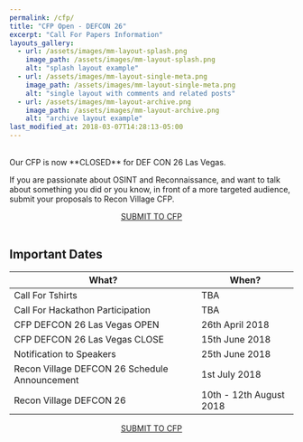 ```yaml
---
permalink: /cfp/
title: "CFP Open - DEFCON 26"
excerpt: "Call For Papers Information"
layouts_gallery:
  - url: /assets/images/mm-layout-splash.png
    image_path: /assets/images/mm-layout-splash.png
    alt: "splash layout example"
  - url: /assets/images/mm-layout-single-meta.png
    image_path: /assets/images/mm-layout-single-meta.png
    alt: "single layout with comments and related posts"
  - url: /assets/images/mm-layout-archive.png
    image_path: /assets/images/mm-layout-archive.png
    alt: "archive layout example"
last_modified_at: 2018-03-07T14:28:13-05:00
---
```

<br>
Our CFP is now **CLOSED** for DEF CON 26 Las Vegas. 

If you are passionate about OSINT and Reconnaissance, and want to talk about something you did or you know, in front of a more targeted audience, submit your proposals to Recon Village CFP. 

<center><div markdown="0"><a href="https://docs.google.com/forms/d/e/1FAIpQLSeSwGh2fs-53nlHE7A6Sv1eeYRLXyFd7vW4ZS6LIiOj5t4-OA/viewform?usp=sf_link" class="btn btn--success" size="10 ">SUBMIT TO CFP</a></div></center>
<br>

## Important Dates

| What?                                        | When?	                                           |
| ------------------------------------------- | ----------------------------------------------------- |
| Call For Tshirts | TBA |
| Call For Hackathon Participation | TBA |
| CFP DEFCON 26 Las Vegas OPEN | 26th April 2018 |
| CFP DEFCON 26 Las Vegas CLOSE| 15th June 2018 |
| Notification to Speakers | 25th June 2018|
| Recon Village DEFCON 26 Schedule Announcement | 1st July 2018|
| Recon Village DEFCON 26 | 10th - 12th August 2018 |

<center><div markdown="0"><a href="https://docs.google.com/forms/d/e/1FAIpQLSeSwGh2fs-53nlHE7A6Sv1eeYRLXyFd7vW4ZS6LIiOj5t4-OA/viewform?usp=sf_link" class="btn btn--success" size="10 ">SUBMIT TO CFP</a></div></center>
<br>

<!---
<center><a href="https://docs.google.com/forms/d/e/1FAIpQLSfTLhkfmJ2yaRucR4iXoYTenBLtCIElg9V9nRPbqcaiLTdkzA/viewform?usp=sf_link" class="btn btn--success">SUBMIT TO CFP</a></center><br>
***Note:***
*Please do not submit to Recon Village CFP if you are not already planning to attend DEF CON China 2018 as **we are unable to provide any speaker assistance in terms of DEFCON Badges / travel / accommodation expenses**. Hoteliers do not love us and we cannot help you in sorting out your VISA queries either. If you are already attending DEFCON and would like to speak, please send in your proposal through the CFP form.*
-->


